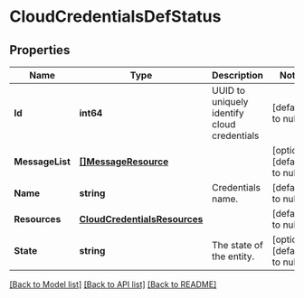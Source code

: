 # CloudCredentialsDefStatus

## Properties
Name | Type | Description | Notes
------------ | ------------- | ------------- | -------------
**Id** | **int64** | UUID to uniquely identify cloud credentials | [default to null]
**MessageList** | [**[]MessageResource**](message_resource.md) |  | [optional] [default to null]
**Name** | **string** | Credentials name. | [default to null]
**Resources** | [**CloudCredentialsResources**](cloud_credentials_resources.md) |  | [default to null]
**State** | **string** | The state of the entity. | [optional] [default to null]

[[Back to Model list]](../README.md#documentation-for-models) [[Back to API list]](../README.md#documentation-for-api-endpoints) [[Back to README]](../README.md)
